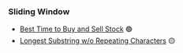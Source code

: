 ### Sliding Window

* [Best Time to Buy and Sell Stock](/problems/SlidingWindow/BuyAndSellStock/) 🟢
* [Longest Substring w/o Repeating Characters](/problems/SlidingWindow/LongestSubstringWORepeatingChar/) 🟡
